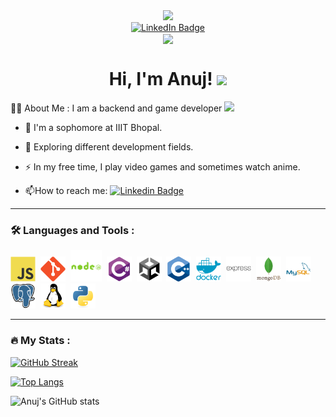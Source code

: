 <div id="header" align="center">
  <img src="https://media.giphy.com/media/h96pDOh6nubnUCVbvE/giphy.gif" width="450"/>
  
  <div id="badges" align="center">
  <a href="https://www.linkedin.com/in/anuj-punekar/">
    <img src="https://img.shields.io/badge/LinkedIn-blue?style=for-the-badge&logo=linkedin&logoColor=white" alt="LinkedIn Badge"/>
    </a>
  </div>
    <img src="https://komarev.com/ghpvc/?username=ppman216&style=flat-square&color=blue" align="center"/>
    <h1>
    Hi, I'm Anuj!
    <img src="https://media.giphy.com/media/hvRJCLFzcasrR4ia7z/giphy.gif" width="30px"/>
    </h1> 
</div>

:technologist: About Me : I am a backend and game developer <img src="https://media.giphy.com/media/WUlplcMpOCEmTGBtBW/giphy.gif" width="30">
- :telescope: I'm a sophomore at IIIT Bhopal.

- :seedling: Exploring different development fields.

- :zap: In my free time, I play video games and sometimes watch anime.

- :mailbox:How to reach me: [![Linkedin Badge](https://img.shields.io/badge/-AnujPunekar-blue?style=flat&logo=Linkedin&logoColor=white)](https://www.linkedin.com/in/anuj-punekar/)

---

### :hammer_and_wrench: Languages and Tools : 
<div>
  <img src="https://github.com/devicons/devicon/blob/master/icons/javascript/javascript-original.svg" title="JavaScript" alt="JavaScript" width="40" height="40"/>&nbsp;
  <img src="https://github.com/devicons/devicon/blob/master/icons/git/git-plain.svg" title="Git" **alt="Git" width="40" height="40"/>&nbsp;
  <img src="https://github.com/devicons/devicon/blob/master/icons/nodejs/nodejs-plain-wordmark.svg" title="NodeJS" alt="NodeJS" width="50" height="50"/>&nbsp;
  <img src="https://github.com/devicons/devicon/blob/master/icons/csharp/csharp-original.svg" title="C#" alt="C#" width="40" height="40"/>&nbsp;
  <img src="https://github.com/devicons/devicon/blob/master/icons/unity/unity-original.svg" title="Unity" alt="Unity" width="40" height="40"/>&nbsp;
  <img src="https://github.com/devicons/devicon/blob/master/icons/cplusplus/cplusplus-original.svg" title="cpp" alt="cpp" width="40" height="40"/>&nbsp;
  <img src="https://github.com/devicons/devicon/blob/master/icons/docker/docker-plain-wordmark.svg" title="docker" alt="docker" width="40" height="40"/>&nbsp;
  <img src="https://github.com/devicons/devicon/blob/master/icons/express/express-original-wordmark.svg" title="expressjs" alt="expressjs" width="40" height="40"/>&nbsp;
   <img src="https://github.com/devicons/devicon/blob/master/icons/mongodb/mongodb-original-wordmark.svg" title="MongoDB" alt="MongoDB" width="40" height="40"/>&nbsp;
   <img src="https://github.com/devicons/devicon/blob/master/icons/mysql/mysql-original-wordmark.svg" title="MYSQL" alt="MYSQL" width="40" height="40"/>&nbsp;
  <img src="https://github.com/devicons/devicon/blob/master/icons/postgresql/postgresql-original.svg" title="PostgreSQL" alt="PostgreSQL" width="40" height="40"/>&nbsp;
   <img src="https://github.com/devicons/devicon/blob/master/icons/linux/linux-original.svg" title="Linux" alt="Linux" width="40" height="40"/>&nbsp;
  <img src="https://github.com/devicons/devicon/blob/master/icons/python/python-original.svg" title="Python" alt="Python" width="40" height="40"/>&nbsp;
</div>

---

### :fire: My Stats : 

[![GitHub Streak](http://github-readme-streak-stats.herokuapp.com?user=ppman216&theme=dark&background=000000)](https://git.io/streak-stats)

[![Top Langs](https://github-readme-stats.vercel.app/api/top-langs/?username=ppman216&theme=dark&layout=compact&background=000000&env=PAT_1)](https://github.com/anuraghazra/github-readme-stats)

![Anuj's GitHub stats](https://github-readme-stats.vercel.app/api?username=ppman216&show_icons=true&theme=radical)
